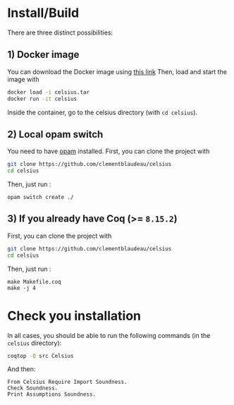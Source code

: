 # Install/Build

There are three distinct possibilities:

## 1) Docker image
You can download the Docker image using [this link](https://drive.google.com/file/d/1WnEN0qw8EBUO_nfYzqK3aXonkWAzm_Fs/view?usp=sharing)
Then, load and start the image with
```sh
docker load -i celsius.tar
docker run -it celsius
```
Inside the container, go to the celsius directory (with `cd celsius`).

## 2) Local opam switch
You need to have [opam](https://opam.ocaml.org/doc/Install.html) installed.
First, you can clone the project with
```sh
git clone https://github.com/clementblaudeau/celsius
cd celsius
```
Then, just run :
```
opam switch create ./
```

## 3) If you already have Coq (>= `8.15.2`)
First, you can clone the project with
```sh
git clone https://github.com/clementblaudeau/celsius
cd celsius
```
Then, just run :
```
make Makefile.coq
make -j 4
```

# Check you installation
In all cases, you should be able to run the following commands (in the `celsius` directory):
```sh
coqtop -Q src Celsius
```
And then:
```coq
From Celsius Require Import Soundness.
Check Soundness.
Print Assumptions Soundness.
```
